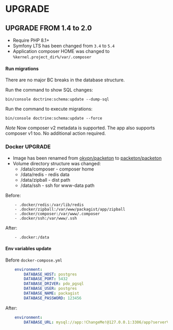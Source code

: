# UPGRADE

## UPGRADE FROM 1.4 to 2.0

- Require PHP 8.1+
- Symfony LTS has been changed from `3.4` to `5.4`
- Application composer HOME was changed to `%kernel.project_dir%/var/.composer`

#### Run migrations
There are no major BC breaks in the database structure. 

Run the command to show SQL changes:

```
bin/console doctrine:schema:update --dump-sql
```

Run the command to execute migrations:

```
bin/console doctrine:schema:update --force
```

*Note* 
Now composer v2 metadata is supported. The app also supports composer v1 too.
No additional action required.

### Docker UPGRADE

- Image has been renamed from [okvpn/packeton](https://hub.docker.com/r/okvpn/packeton) to [packeton/packeton](https://hub.docker.com/r/packeton/packeton)
- Volume directory structure was changed:
  - /data/composer - composer home
  - /data/redis - redis data
  - /data/zipball - dist path
  - /data/ssh - ssh for www-data path

Before:

```
    - .docker/redis:/var/lib/redis
    - .docker/zipball:/var/www/packagist/app/zipball
    - .docker/composer:/var/www/.composer
    - .docker/ssh:/var/www/.ssh
```

After:

```
    - .docker:/data
```

#### Env variables update

Before `docker-compose.yml`

```yaml
    environment:
        DATABASE_HOST: postgres
        DATABASE_PORT: 5432
        DATABASE_DRIVER: pdo_pgsql
        DATABASE_USER: postgres
        DATABASE_NAME: packagist
        DATABASE_PASSWORD: 123456
```

After:

```yaml
    environment:
        DATABASE_URL: mysql://app:!ChangeMe!@127.0.0.1:3306/app?serverVersion=8&charset=utf8mb4
```
